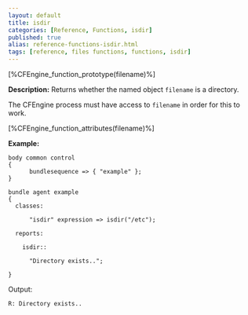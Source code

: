 ```yaml
---
layout: default
title: isdir
categories: [Reference, Functions, isdir]
published: true
alias: reference-functions-isdir.html
tags: [reference, files functions, functions, isdir]
---
```


[%CFEngine_function_prototype(filename)%]

**Description:** Returns whether the named object `filename` is a directory.

The CFEngine process must have access to `filename` in order for this to work.

[%CFEngine_function_attributes(filename)%]

**Example:**

```cf3
body common control
{
      bundlesequence => { "example" };
}

bundle agent example
{
  classes:

      "isdir" expression => isdir("/etc");

  reports:

    isdir::

      "Directory exists..";

}
```

Output:

```
R: Directory exists..
```
